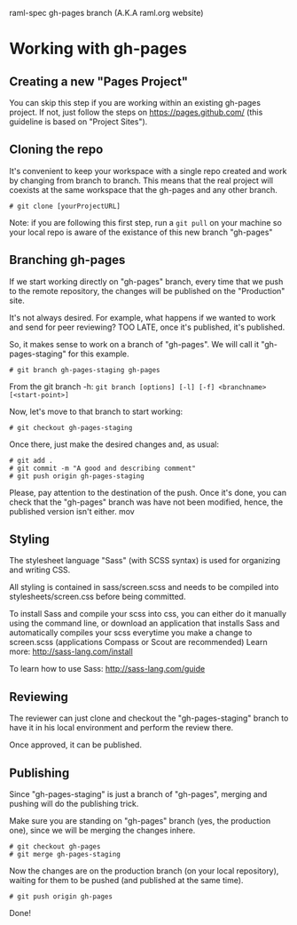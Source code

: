 raml-spec gh-pages branch (A.K.A raml.org website)

# Working with gh-pages

## Creating a new "Pages Project"

You can skip this step if you are working within an existing gh-pages project.
If not, just follow the steps on https://pages.github.com/ (this guideline is based on "Project Sites").

## Cloning the repo

It's convenient to keep your workspace with a single repo created and work by changing from branch to branch.
This means that the real project will coexists at the same workspace that the gh-pages and any other branch.


    # git clone [yourProjectURL]


Note: if you are following this first step, run a `git pull` on your machine so your local repo is aware of the existance of this new branch "gh-pages"

## Branching gh-pages

If we start working directly on "gh-pages" branch, every time that we push to the remote repository, the changes will be published
on the "Production" site.

It's not always desired. For example, what happens if we wanted to work and send for peer reviewing? TOO LATE, once it's published, it's published.

So, it makes sense to work on a branch of "gh-pages". We will call it "gh-pages-staging" for this example.

    # git branch gh-pages-staging gh-pages

From the git branch -h: `git branch [options] [-l] [-f] <branchname> [<start-point>]`

Now, let's move to that branch to start working:

    # git checkout gh-pages-staging
    
Once there, just make the desired changes and, as usual:

    # git add .
    # git commit -m "A good and describing comment"
    # git push origin gh-pages-staging
    
Please, pay attention to the destination of the push.
Once it's done, you can check that the "gh-pages" branch was have not been modified, hence, the published version isn't either.
mov

## Styling

The stylesheet language "Sass" (with SCSS syntax) is used for organizing and writing CSS.

All styling is contained in sass/screen.scss and needs to be compiled into stylesheets/screen.css before being committed.

To install Sass and compile your scss into css, you can either do it manually using the command line, or download an application that installs Sass and automatically compiles your scss everytime you make a change to screen.scss (applications Compass or Scout are recommended) Learn more: http://sass-lang.com/install

To learn how to use Sass: http://sass-lang.com/guide

## Reviewing

The reviewer can just clone and checkout the "gh-pages-staging" branch to have it in his local environment
and perform the review there.

Once approved, it can be published.

## Publishing

Since "gh-pages-staging" is just a branch of "gh-pages", merging and pushing will do the publishing trick.


Make sure you are standing on "gh-pages" branch (yes, the production one), since we will be merging the changes
inhere.

    # git checkout gh-pages
    # git merge gh-pages-staging

Now the changes are on the production branch (on your local repository), waiting for them to be pushed (and published at the same time).

    # git push origin gh-pages
    
Done!
